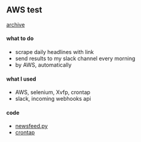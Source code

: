 ## AWS test
[archive](https://github.com/Moons08/personal-project-archive)

#### what to do
- scrape daily headlines with link
- send results to my slack channel every morning
- by AWS, automatically

#### what I used
- AWS, selenium, Xvfp, crontap
- slack, incoming webhooks api

#### code
- [newsfeed.py](https://github.com/Moons08/personal-project-archive/blob/master/180228_AWS_crontab/newsfeed.py)
- [crontap](https://github.com/Moons08/personal-project-archive/blob/master/180228_AWS_crontab/crontap.txt)

